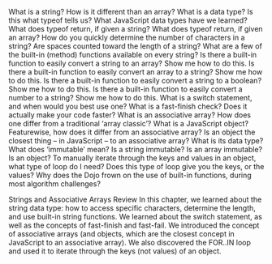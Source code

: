 What is a string? How is it different than an array?
What is a data type? Is this what typeof tells us? What
JavaScript data types have we learned?
What does typeof return, if given a string? What does typeof
return, if given an array?
How do you quickly determine the number of characters in a
string?
Are spaces counted toward the length of a string?
What are a few of the built-in (method) functions available on
every string?
Is there a built-in function to easily convert a string to an array?
Show me how to do this.
Is there a built-in function to easily convert an array to a string?
Show me how to do this.
Is there a built-in function to easily convert a string to a
boolean? Show me how to do this.
Is there a built-in function to easily convert a number to a
string? Show me how to do this.
What is a switch statement, and when would you best use one?
What is a fast-finish check? Does it actually make your code
faster?
What is an associative array? How does one differ from a
traditional ‘array classic’?
What is a JavaScript object? Featurewise, how does it differ
from an associative array?
Is an object the closest thing – in JavaScript – to an associative
array? What is its data type?
What does ‘immutable’ mean? Is a string immutable? Is an
array immutable? Is an object?
To manually iterate through the keys and values in an object,
what type of loop do I need?
Does this type of loop give you the keys, or the values?
Why does the Dojo frown on the use of built-in functions,
during most algorithm challenges?

Strings and Associative Arrays Review
In this chapter, we learned about the string data type: how to access
specific characters, determine the length, and use built-in string
functions. We learned about the switch statement, as well as the
concepts of fast-finish and fast-fail. We introduced the concept of
associative arrays (and objects, which are the closest concept in
JavaScript to an associative array). We also discovered the FOR..IN
loop and used it to iterate through the keys (not values) of an object.